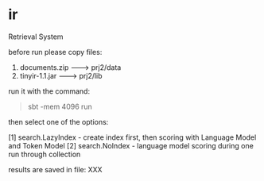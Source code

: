 # ir
Retrieval System

before run please copy files:
1. documents.zip  ---> prj2/data 
2. tinyir-1.1.jar ---> prj2/lib


run it with the command:
> sbt -mem 4096 run

then select one of the options:

[1] search.LazyIndex  - create index first, then scoring with Language Model and Token Model
[2] search.NoIndex    - language model scoring during one run through collection
 
results are saved in file: XXX